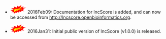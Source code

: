 * ![new](../img/new.png) 2016Feb09: Documentation for lncScore is added, and can now be accessed from http://lncscore.openbioinformatics.org.

* ![new](../img/new.png) 2016Jan31: Initial public version of lncScore (v1.0.0) is released.

